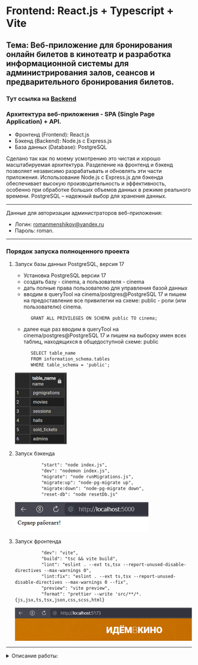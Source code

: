 # Frontend: React.js + Typescript + Vite

## Тема: Веб-приложение для бронирования онлайн билетов в кинотеатр и разработка информационной системы для администрирования залов, сеансов и предварительного бронирования билетов.

### Тут ссылка на [Backend](https://github.com/RomanMenshikov92/diploma-backend-express)

### Архитектура веб-приложения - SPA (Single Page Application) + API.

- Фронтенд (Frontend): React.js
- Бэкенд (Backend): Node.js с Express.js
- База данных (Database): PostgreSQL

Сделано так как по моему усмотрению это чистая и хорошо масштабируемая архитектура. Разделение на фронтенд и бэкенд
позволяет независимо разрабатывать и обновлять эти части приложения. Использование Node.js с Express.js для бэкенда
обеспечивает высокую производительность и эффективность, особенно при обработке больших объемов данных в режиме
реального времени. PostgreSQL – надежный выбор для хранения данных.

---

Данные для авторизации администраторов веб-приложения:

- Логин: romanmenshikov@yandex.ru
- Пароль: roman.

---

### Порядок запуска полноценного проекта

1. Запуск базы данных PostgreSQL, версия 17

   - Установка PostgreSQL версии 17
   - создать базу - cinema, а пользователя - cinema
   - дать полные права пользователю для управления базой данных
   - вводим в queryTool на cinema/postgres@PostgreSQL 17 и пишем на предоставление все привилегии на схеме: public - роли (или пользователю) cinema.

   ```
         GRANT ALL PRIVILEGES ON SCHEMA public TO cinema;
   ```

   - далее еще раз вводим в queryTool на cinema/postgres@PostgreSQL 17 и пишем на выборку имен всех таблиц, находящихся в общедоступной схеме: public

   ```
         SELECT table_name
         FROM information_schema.tables
         WHERE table_schema = 'public';
   ```

   ![Вывод таблиц в схеме public](./docs/image1.png)

1. Запуск бэкенда

   ```
             "start": "node index.js",
             "dev": "nodemon index.js",
             "migrate": "node runMigrations.js",
             "migrate:up": "node-pg-migrate up",
             "migrate:down": "node-pg-migrate down",
             "reset-db": "node resetDb.js"
   ```

   ![Вывод таблиц в схеме public](./docs/image2.png)

1. Запуск фронтенда

   ```
             "dev": "vite",
             "build": "tsc && vite build",
             "lint": "eslint . --ext ts,tsx --report-unused-disable-directives --max-warnings 0",
             "lint:fix": "eslint . --ext ts,tsx --report-unused-disable-directives --max-warnings 0 --fix",
             "preview": "vite preview",
             "format": "prettier --write 'src/**/*.{js,jsx,ts,tsx,json,css,scss,html}
   ```

   ![Вывод таблиц в схеме public](./docs/image3.png)

---

<details>
<summary>Описание работы:</summary>

### Дипломный проект по профессии «Веб-разработчик»

Дипломный проект представляет собой создание сайта для бронирования онлайн билетов в кинотеатр и разработка
информационной системы для администрирования залов, сеансов и предварительного бронирования билетов.

### Студенту даются компоненты системы

- [Вёрстка](./sources/layouts.zip).

## Задачи

- Разработать сайт бронирования билетов онлайн.
- Разработать административную часть сайта.

## Сущности

1. **Кинозал**. Помещение, в котором демонстрируются фильмы. Режим работы определяется расписанием на день. Зал —
   прямоугольное помещение, состоит из N х M различных зрительских мест.
2. **Зрительское место**. Место в кинозале. Есть два вида: VIP и обычное.
3. **Фильм**. Информация о фильме заполняется администратором. Фильм связан с сеансом в кинозале.
4. **Сеанс**. Временной промежуток, во время которого в кинозале будет показываться фильм. На сеанс могут быть
   забронированы билеты.
5. **Билет**. QR-код c уникальным кодом бронирования, в котором обязательно указаны место, ряд, сеанс. Билет
   действителен строго на свой сеанс. Для генерации QR-кода можно использовать
   [сервис](http://phpqrcode.sourceforge.net/).

## Роли пользователей системы

- Администратор — авторизованный пользователь.
- Гость — неавторизованный посетитель сайта.

### Возможности администратора

- Создание или редактирование залов.
- Создание или редактирование списка фильмов.
- Настройка цен.
- Создание или редактирование расписания сеансов фильмов.

### Возможности гостя

- Просмотр расписания.
- Просмотр списка фильмов.
- Выбор места в кинозале.
- Бронирование билета на конкретную дату.

## Важные моменты

- Должна присутствовать валидация входных данных на стороне сервера.
- Пароль должен храниться в захешированном виде и при аутентификации должна быть проверка хеша пользователя.

## Этапы разработки

1. Продумайте архитектуру будущего веб-приложения. Выберите вариант реализации: SPA+API, Laravel App или Base PHP. Вы
   можете базироваться на основе фреймворков (Laravel, Yii2), использовать свободные библиотеки для сборки собственного
   приложения либо написать всё самостоятельно.
2. Проанализируйте задание, составьте план. Когда определитесь, что и как хотите делать, вы можете обсудить план с
   дипломным руководителем.
3. Разработайте административную и пользовательскую часть веб-приложения.

### Что в итоге должно получиться

В результате работы должен получиться git-репозиторий, содержащий в себе необходимые файлы проекта и файл ReadMe. В нём
должна быть инструкция, как запустить ваш проект, технические особенности: версия php, процедура миграции базы данных и
другое.

### Частые вопросы

> Что значит кнопка «Открыть продажу билетов»?

По умолчанию зал создаётся неактивным. После нажатия на эту кнопку зал становится доступным гостям. Надпись на кнопке
меянется на «Приостановить продажу билетов».

> Должна ли быть регистрация из административной части сайта?

Регистрация из административной части сайта не является обязательной. Вы можете добавить эту функциональность по своему
усмотрению или можете заносить в базу данных пользователей вручную при помощи миграций.

> Где брать модальные окна?

Файлы с припиской `_popup` — те самые модальные окна в папке «Вёрстка».

## Как задавать вопросы руководителю по дипломной работе

1. Если у вас возник вопрос, попробуйте сначала самостоятельно найти ответ в интернете. Навык поиска информации
   пригодится вам в любой профессиональной деятельности. Если ответ не нашёлся, можно уточнить у руководителя по
   дипломной работе.
2. Если у вас набирается несколько вопросов, присылайте их в виде нумерованного списка. Так дипломному руководителю
   будет проще отвечать на каждый из них.
3. Для лучшего понимания контекста прикрепите к вопросу скриншоты и стрелкой укажите, что именно вызывает вопрос.
   Программу для создания скриншотов можно скачать [по ссылке](https://app.prntscr.com/ru/).
4. По возможности задавайте вопросы в комментариях к коду.
5. Формулируйте свои вопросы чётко, дополняя их деталями. На сообщения «Ничего не работает», «Всё сломалось» дипломный
   руководитель не сможет дать комментарии без дополнительных уточнений. Это затянет процесс получения ответа.
6. Постарайтесь набраться терпения в ожидании ответа на свои вопросы. Дипломные руководители Нетологии – практикующие
   разработчики, поэтому они не всегда могут отвечать моментально. Зато их практика даёт возможность делиться с вами не
   только теорией, но и ценным прикладным опытом.

Рекомендации по работе над дипломом:

1. Не откладывайте надолго начало работы над дипломом. В таком случае у вас останется больше времени на получение
   рекомендаций от руководителя и доработку диплома.
2. Разбейте работу над дипломом на части и выполняйте их поочерёдно. Вы будете успевать учитывать комментарии от
руководителя и не терять мотивацию на полпути.
</details>
